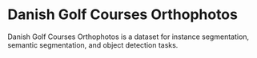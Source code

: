 # Danish Golf Courses Orthophotos

Danish Golf Courses Orthophotos is a dataset for instance segmentation, semantic segmentation, and object detection tasks.